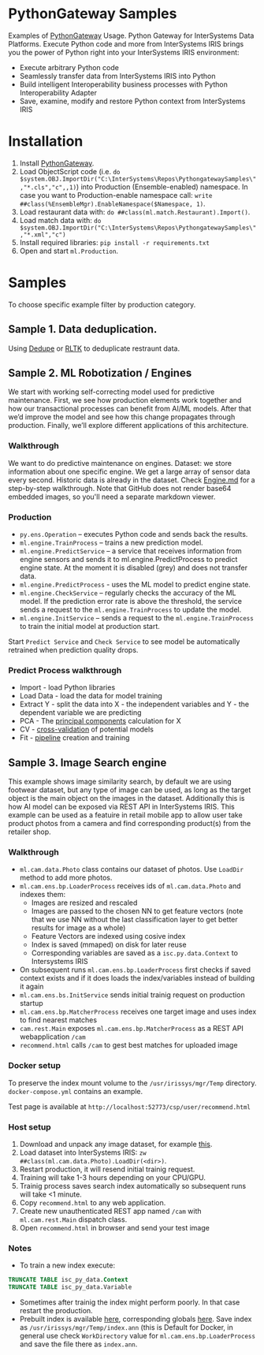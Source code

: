 # PythonGateway Samples

Examples of [PythonGateway](https://github.com/intersystems-community/PythonGateway) Usage. Python Gateway for InterSystems Data Platforms. Execute Python code and more from InterSystems IRIS brings you the power of Python right into your InterSystems IRIS environment:

- Execute arbitrary Python code
- Seamlessly transfer data from InterSystems IRIS into Python
- Build intelligent Interoperability business processes with Python Interoperability Adapter
- Save, examine, modify and restore Python context from InterSystems IRIS

# Installation

1. Install [PythonGateway](https://github.com/intersystems-community/PythonGateway).
2. Load ObjectScript code (i.e. `do $system.OBJ.ImportDir("C:\InterSystems\Repos\PythongatewaySamples\","*.cls","c",,1)`) into Production (Ensemble-enabled) namespace. In case you want to Production-enable namespace call: `write ##class(%EnsembleMgr).EnableNamespace($Namespace, 1)`.
3. Load restaurant data with: `do ##class(ml.match.Restaurant).Import()`.
4. Load match data with: `do $system.OBJ.ImportDir("C:\InterSystems\Repos\PythongatewaySamples\","*.xml","c")`
5. Install required libraries: `pip install -r requirements.txt`
6. Open and start `ml.Production`.

# Samples

To choose specific example filter by production category.

## Sample 1. Data deduplication.

Using [Dedupe](https://docs.dedupe.io/en/latest/) or [RLTK](https://rltk.readthedocs.io/en/latest/) to deduplicate restraunt data.

## Sample 2. ML Robotization / Engines

We start with working self-correcting model used for predictive maintenance. First, we see how production elements work together and how our transactional processes can benefit from AI/ML models. After that we’d improve the model and see how this change propagates through production. Finally, we’ll explore different applications of this architecture. 

### Walkthrough 

We want to do predictive maintenance on engines. Dataset: we store information about one specific engine. We get a large array of sensor data every second. Historic data is already in the dataset. Check [Engine.md](Engine.md) for a step-by-step walkthrough. Note that GitHub does not render base64 embedded images, so you'll need a separate markdown viewer.


### Production

- `py.ens.Operation` – executes Python code and sends back the results.
- `ml.engine.TrainProcess` – trains a new prediction model.
- `ml.engine.PredictService` – a service that receives information from engine sensors and sends it to ml.engine.PredictProcess to predict engine state. At the moment it is disabled (grey) and does not transfer data.
- `ml.engine.PredictProcess` - uses the ML model to predict engine state.
- `ml.engine.CheckService` – regularly checks the accuracy of the ML model. If the prediction error rate is above the threshold, the service sends a request to the `ml.engine.TrainProcess` to update the model.
- `ml.engine.InitService` – sends a request to the `ml.engine.TrainProcess` to train the initial model at production start.

Start `Predict Service` and `Check Service` to see model be automatically retrained when prediction quality drops.

 ### Predict Process walkthrough 
        
- Import - load Python libraries
- Load Data - load the data for model training
- Extract Y - split the data into X - the independent variables and Y - the dependent variable we are predicting
- PCA - The [principal components](https://towardsdatascience.com/a-step-by-step-explanation-of-principal-component-analysis-b836fb9c97e2) calculation for X
- CV - [cross-validation](https://machinelearningmastery.com/k-fold-cross-validation/) of potential models
- Fit - [pipeline](https://www.kaggle.com/baghern/a-deep-dive-into-sklearn-pipelines) creation and training


## Sample 3. Image Search engine

This example shows image similarity search, by default we are using footwear dataset, but any type of image can be used, as long as the target object is the main object on the images in the dataset. Additionally this is how AI model can be exposed via REST API in InterSystems IRIS. This example can be used as a featuire in retail mobile app to allow user take product photos from a camera and find corresponding product(s) from the retailer shop.

### Walkthrough

- `ml.cam.data.Photo` class contains our dataset of photos. Use `LoadDir` method to add more photos.
- `ml.cam.ens.bp.LoaderProcess` receives ids of `ml.cam.data.Photo` and indexes them:
  - Images are resized and rescaled
  - Images are passed to the chosen NN to get feature vectors (note that we use NN without the last classification layer to get better results for image as a whole)
  - Feature Vectors are indexed using cosive index
  - Index is saved (mmaped) on disk for later reuse
  - Corresponding variables are saved as a `isc.py.data.Context` to Intersystems IRIS
- On subsequent runs `ml.cam.ens.bp.LoaderProcess` first checks if saved context exists and if it does loads the index/variables instead of building it again
- `ml.cam.ens.bs.InitService` sends initial trainig request on production startup
- `ml.cam.ens.bp.MatcherProcess` receives one target image and uses index to find nearest matches
- `cam.rest.Main` exposes `ml.cam.ens.bp.MatcherProcess` as a REST API webapplication `/cam`
- `recommend.html` calls `/cam` to gest best matches for uploaded image

### Docker setup

To preserve the index mount volume to the `/usr/irissys/mgr/Temp` directory. `docker-compose.yml` contains an example.

Test page is available at `http://localhost:52773/csp/user/recommend.html`


### Host setup

1. Download and unpack any image dataset, for example [this](http://vision.cs.utexas.edu/projects/finegrained/utzap50k/ut-zap50k-images.zip).
2. Load dataset into InterSystems IRIS: `zw ##class(ml.cam.data.Photo).LoadDir(<dir>)`.
3. Restart production, it will resend initial trainig request.
4. Training will take 1-3 hours depending on your CPU/GPU.
5. Trainig process saves search index automatically so subsequent runs will take <1 minute.
6. Copy `recommend.html` to any web application.
7. Create new unauthenticated REST app named `/cam` with `ml.cam.rest.Main` dispatch class.
8. Open `recommend.html` in browser and send your test image



### Notes

- To train a new index execute:

```SQL
TRUNCATE TABLE isc_py_data.Context
TRUNCATE TABLE isc_py_data.Variable
```

- Sometimes after trainig the index might perform poorly. In that case restart the production.
- Prebuilt index is available [here](), corresponding globals [here](). Save index as `/usr/irissys/mgr/Temp/index.ann`  (this is Default for Docker, in general use check `WorkDirectory` value for `ml.cam.ens.bp.LoaderProcess` and save the file there as `index.ann`.



